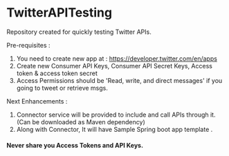 # TwitterAPITesting
Repository created for quickly testing Twitter APIs.

Pre-requisites : 
1. You need to create new app at : https://developer.twitter.com/en/apps 
2. Create new Consumer API Keys, Consumer API Secret Keys, Access token & access token secret
3. Access Permissions should be 'Read, write, and direct messages' if you going to tweet or retrieve msgs.

Next Enhancements :
1. Connector service will be provided to include and call APIs through it. (Can be downloaded as Maven dependency)
2. Along with Connector, It will have Sample Spring boot app template .


#### Never share you Access Tokens and API Keys.
